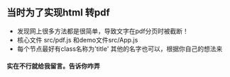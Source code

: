 ## 当时为了实现html 转pdf
- 发现网上很多方法都是很简单，导致文字在pdf分页时被截断！
- 核心文件  src/pdf.js  和demo文件src/App.js
- 每个节点最好有class名称为'title' 其他的名字也可以，根据你自己的想法来

#### 实在不行就给我留言。告诉你咋弄